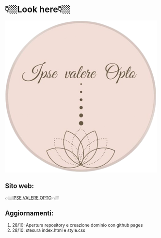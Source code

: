 # 👇🏼Look here👇🏼

![](docs/images/icona.png)

## Sito web:

👉🏼[IPSE VALERE OPTO](https://perruzz.github.io/ipse_valere_opto_website/)👈🏼

## Aggiornamenti:

1. 28/10: Apertura repository e creazione dominio con github pages
2. 28/10: stesura index.html e style.css
